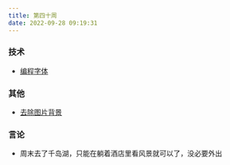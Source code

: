 ```yaml
---
title: 第四十周
date: 2022-09-28 09:19:31
---
```


### 技术
- [编程字体](https://www.programmingfonts.org/)
### 其他
- [去除图片背景](https://app.photoroom.com/create)
### 言论

- 周末去了千岛湖，只能在躺着酒店里看风景就可以了，没必要外出
